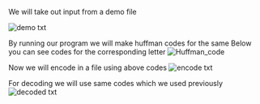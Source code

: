 We will take out input from a demo file

![demo txt](https://user-images.githubusercontent.com/74108261/208637355-0ceed062-2c9f-4a04-a331-1c35609a06bf.png)


By running our program we will make huffman codes for the same 
Below you can see codes for the corresponding letter
![Huffman_code](https://user-images.githubusercontent.com/74108261/208637470-509ca471-b0e6-4f1a-9a10-ad4af07ea3f2.png)

Now we will encode in a file using above codes
![encode txt](https://user-images.githubusercontent.com/74108261/208637657-43af9641-ab17-4039-8ecd-3b753d0a88ff.png)


For decoding we will use same codes which we used previously ![decoded txt](https://user-images.githubusercontent.com/74108261/208637779-7d1a712e-1eee-48f4-af54-1ef004e2ce90.png)
